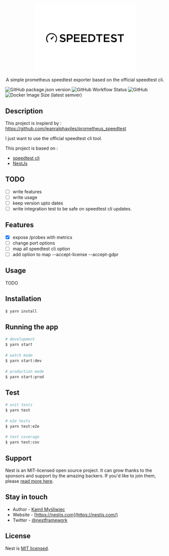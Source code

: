 <p align="center">
  <a href="https://github.com/famaridon/speedtest-exporter" target="blank"><img src="https://raw.githubusercontent.com/famaridon/speedtest-exporter/master/logo.svg" width="320" alt="Speedtest Logo" /></a>
</p>
  
  <p align="center">A simple prometheus speedtest exporter based on the official speedtest cli.</p>


![GitHub package.json version](https://img.shields.io/github/package-json/v/famaridon/speedtest-exporter)
![GitHub Workflow Status](https://img.shields.io/github/workflow/status/famaridon/speedtest-exporter/CI)
![GitHub](https://img.shields.io/github/license/famaridon/speedtest-exporter)
![Docker Image Size (latest semver)](https://img.shields.io/docker/image-size/famaridon/speedtest-exporter?sort=semver)


## Description

This project is inspierd by : https://github.com/jeanralphaviles/prometheus_speedtest

I just want to use the official speedtest cli tool.

This project is based on :
* [speedtest cli](https://www.speedtest.net/fr/apps/cli)
* [NestJs](https://nestjs.com/)

## TODO 

* [ ] write features
* [ ] write usage 
* [ ] keep version upto dates
* [ ] write integration test to be safe on speedtest cli updates.

## Features

* [x] expose /probes with metrics
* [ ] change port options
* [ ] map all speedtest cli option 
* [ ] add option to map --accept-license --accept-gdpr

## Usage

TODO

## Installation

```bash
$ yarn install
```

## Running the app

```bash
# development
$ yarn start

# watch mode
$ yarn start:dev

# production mode
$ yarn start:prod
```

## Test

```bash
# unit tests
$ yarn test

# e2e tests
$ yarn test:e2e

# test coverage
$ yarn test:cov
```

## Support

Nest is an MIT-licensed open source project. It can grow thanks to the sponsors and support by the amazing backers. If you'd like to join them, please [read more here](https://docs.nestjs.com/support).

## Stay in touch

- Author - [Kamil Myśliwiec](https://twitter.com/kammysliwiec)
- Website - [https://nestjs.com](https://nestjs.com/)
- Twitter - [@nestframework](https://twitter.com/nestframework)

## License

  Nest is [MIT licensed](https://github.com/nestjs/nest/blob/master/LICENSE).
